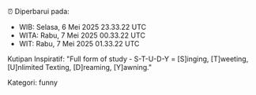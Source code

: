 ⏰ Diperbarui pada:
- WIB: Selasa, 6 Mei 2025 23.33.22 UTC
- WITA: Rabu, 7 Mei 2025 00.33.22 UTC
- WIT: Rabu, 7 Mei 2025 01.33.22 UTC

Kutipan Inspiratif:
"Full form of study - S-T-U-D-Y = [S]inging, [T]weeting, [U]nlimited Texting, [D]reaming, [Y]awning."


Kategori: funny

